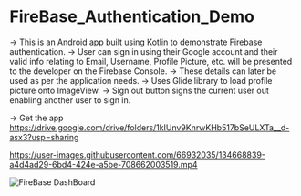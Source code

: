 # FireBase_Authentication_Demo
-> This is an Android app built using Kotlin to demonstrate Firebase authentication. 
-> User can sign in using their Google account and their valid info relating to Email, Username, Profile Picture, etc. will be presented to the developer on the Firebase Console. 
-> These details can later be used as per the application needs. 
-> Uses Glide library to load profile picture onto ImageView.
-> Sign out button signs the current user out enabling another user to sign in.

-> Get the app https://drive.google.com/drive/folders/1kIUnv9KnrwKHb517bSeULXTa__d-asx3?usp=sharing


https://user-images.githubusercontent.com/66932035/134668839-a4d4ad29-6bd4-424e-a5be-708662003519.mp4

![FireBase DashBoard](https://user-images.githubusercontent.com/66932035/134668858-4d2b06ef-2b50-475f-9292-32b5c45c7ebb.png)
